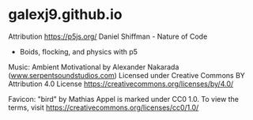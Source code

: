 # galexj9.github.io

Attribution
https://p5js.org/
Daniel Shiffman - Nature of Code
 - Boids, flocking, and physics with p5


 Music: Ambient Motivational by Alexander Nakarada (www.serpentsoundstudios.com)
 Licensed under Creative Commons BY Attribution 4.0 License
 https://creativecommons.org/licenses/by/4.0/

 Favicon: "bird" by Mathias Appel is marked under CC0 1.0. To view the terms, visit https://creativecommons.org/licenses/cc0/1.0/ 
